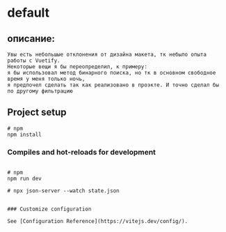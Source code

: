 # default
## описание:

```
Увы есть небольшые отклонения от дизайна макета, тк небыло опыта работы с Vuetify.
Некоторые вещи я бы переопределил, к примеру: 
я бы использовал метод бинарного поиска, но тк в основном свободное время у меня только ночь, 
я предпочел сделать так как реализовано в проэкте. И точно сделал бы по другому фильтрацию 
```

## Project setup

```
# npm
npm install

```

### Compiles and hot-reloads for development

```

# npm
npm run dev

# npx json-server --watch state.json


### Customize configuration

See [Configuration Reference](https://vitejs.dev/config/).
